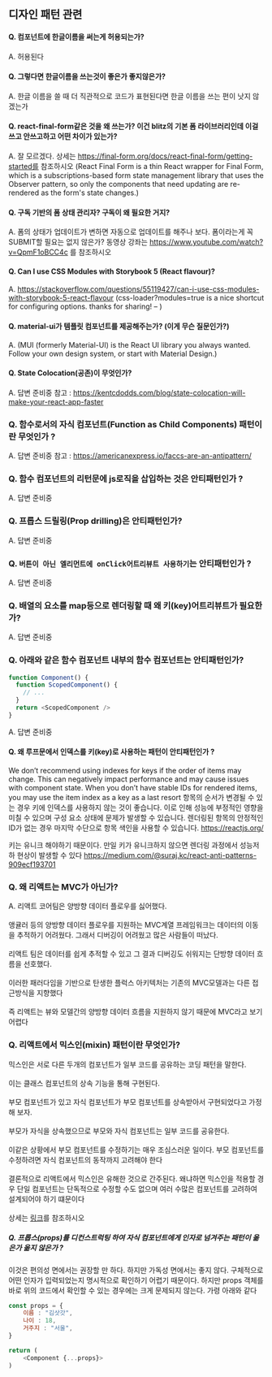 ## 디자인 패턴 관련

#### Q. 컴포넌트에 한글이름을 써는게 허용되는가?
A. 허용된다

#### Q. 그렇다면 한글이름을 쓰는것이 좋은가 좋지않은가?
A. 한글 이름을 쓸 때 더 직관적으로 코드가 표현된다면 한글 이름을 쓰는 편이 낫지 않겠는가

#### Q. react-final-form같은 것을 왜 쓰는가? 이건 blitz의 기본 폼 라이브러리인데 이걸 쓰고 안쓰고하고 어떤 차이가 있는가?
A. 잘 모르겠다. 상세는 https://final-form.org/docs/react-final-form/getting-started를 참조하시오
(React Final Form is a thin React wrapper for Final Form, which is a subscriptions-based form state management library that uses the Observer pattern, so only the components that need updating are re-rendered as the form's state changes.)

#### Q. 구독 기반의 폼 상태 관리자? 구독이 왜 필요한 거지?
A. 폼의 상태가 업데이트가 변하면 자동으로 업데이트를 해주나 보다.
폼이라는게 꼭 SUBMIT할 필요는 없지 않은가?
동영상 강좌는 https://www.youtube.com/watch?v=QpmF1oBCC4c
를 참조하시오

#### Q. Can I use CSS Modules with Storybook 5 (React flavour)?
A. https://stackoverflow.com/questions/55119427/can-i-use-css-modules-with-storybook-5-react-flavour
(css-loader?modules=true is a nice shortcut for configuring options. 
thanks for sharing! – )

#### Q. material-ui가 템플릿 컴포넌트를 제공해주는가? (이게 무슨 질문인가?)
A. (MUI (formerly Material-UI) is the React UI library you always wanted. 
Follow your own design system, or start with Material Design.)

#### Q. State Colocation(공존)이 무엇인가?
A. 답변 준비중
참고 : https://kentcdodds.com/blog/state-colocation-will-make-your-react-app-faster

### Q. 함수로서의 자식 컴포넌트(Function as Child Components) 패턴이란 무엇인가 ?
A. 답변 준비중
참고 : https://americanexpress.io/faccs-are-an-antipattern/

### Q. 함수 컴포넌트의 리턴문에 js로직을 삽입하는 것은 안티패턴인가 ?
A. 답변 준비중

### Q. 프롭스 드릴링(Prop drilling)은 안티패턴인가?
A. 답변 준비중

### Q. `버튼이 아닌 엘리먼트에 onClick어트리뷰트 사용하기`는 안티패턴인가 ?
A. 답변 준비중

### Q. 배열의 요소를 map등으로 렌더링할 때 왜 키(key)어트리뷰트가 필요한가?
A. 답변 준비중

###  Q. 아래와 같은 함수 컴포넌트 내부의 함수 컴포넌트는 안티패턴인가?

```javascript
function Component() {
  function ScopedComponent() {
    // ...
  }
  return <ScopedComponent />
}
```
A. 답변 준비중

#### Q. 왜 루프문에서 인덱스를 키(key)로 사용하는 패턴이 안티패턴인가 ?

We don’t recommend using indexes for keys if the order of items may change. This can negatively impact performance and may cause issues with component state. When you don’t have stable IDs for rendered items, you may use the item index as a key as a last resort
항목의 순서가 변경될 수 있는 경우 키에 인덱스를 사용하지 않는 것이 좋습니다. 이로 인해 성능에 부정적인 영향을 미칠 수 있으며 구성 요소 상태에 문제가 발생할 수 있습니다. 렌더링된 항목의 안정적인 ID가 없는 경우 마지막 수단으로 항목 색인을 사용할 수 있습니다.
https://reactjs.org/

키는 유니크 해야하기 때문이다. 만일 키가 유니크하지 않으면 렌더링 과정에서 성능저하 현상이 발생할 수 있다
https://medium.com/@suraj.kc/react-anti-patterns-909ecf193701

### Q. 왜 리액트는 MVC가 아닌가?

A. 리액트 코어팀은 양방향 데이터 플로우를 싫어했다.\
\
앵귤러 등의 양방향 데이터 플로우를 지원하는 MVC계열 프레임워크는 데이터의 이동을 추적하기 어려웠다. 그래서 디버깅이 어려웠고 많은 사람들이 떠났다.\
\
리액트 팀은 데이터를 쉽게 추적할 수 있고 그 결과 디버깅도 쉬워지는 단방향 데이터 흐름을 선호했다.\
\
이러한 패러다임을 기반으로 탄생한 플럭스 아키텍처는 기존의 MVC모델과는 다른 접근방식을 지향했다\
\
즉 리액트는 뷰와 모델간의 양방향 데이터 흐름을 지원하지 않기 때문에 MVC라고 보기 어렵다

### Q. 리액트에서 믹스인(mixin) 패턴이란 무엇인가?

믹스인은 서로 다른 두개의 컴포넌트가 일부 코드를 공유하는 코딩 패턴을 말한다.\
\
이는 클래스 컴포넌트의 상속 기능을 통해 구현된다.\
\
부모 컴포넌트가 있고 자식 컴포넌트가 부모 컴포넌트를 상속받아서 구현되었다고 가정해 보자.\
\
부모가 자식을 상속했으므로 부모와 자식 컴포넌트는 일부 코드를 공유한다.\
\
이같은 상황에서 부모 컴포넌트를 수정하기는 매우 조심스러운 일이다. 부모 컴포넌트를 수정하려면 자식 컴포넌트의 동작까지 고려해야 한다\
\
결론적으로 리액트에서 믹스인은 유해한 것으로 간주된다. 왜냐하면 믹스인을 적용할 경우 단일 컴포넌트는 단독적으로 수정할 수도 없으며 여러 수많은 컴포넌트를 고려하여 설계되어야 하기 떄문이다\
\
상세는 [링크](https://ko.reactjs.org/blog/2016/07/13/mixins-considered-harmful.html)를 참조하시오

##### Q. 프롭스(props)를 디컨스트럭팅 하여 자식 컴포넌트에게 인자로 넘겨주는 패턴이 옮은가 옮지 않은가 ?
이것은 편의성 면에서는 권장할 만 하다. 하지만 가독성 면에서는 좋지 않다. 구체적으로 어떤 인자가 입력되었는지 명시적으로 확인하기 어렵기 때문이다. 하지만 props 객체를 바로 위의 코드에서 확인할 수 있는 경우에는 크게 문제되지 않는다. 가령 아래와 같다

```javascript
const props = {
    이름 : "김삿갓",
    나이 : 18,
    거주지 : "서울",
}

return (
    <Component {...props}>
)
```